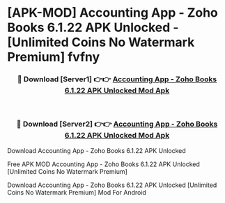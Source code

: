 # [APK-MOD] Accounting App - Zoho Books 6.1.22 APK Unlocked - [Unlimited Coins No Watermark Premium] fvfny



<div align="center">
<h3>🔴 Download [Server1] 👉👉 <a href="https://momento.my/?title=Accounting_App_-_Zoho_Books_6.1.22_APK_Unlocked">Accounting App - Zoho Books 6.1.22 APK Unlocked Mod Apk</a></h3><br>

<h3>🔴 Download [Server2] 👉👉 <a href="https://momento.my/?title=Accounting_App_-_Zoho_Books_6.1.22_APK_Unlocked">Accounting App - Zoho Books 6.1.22 APK Unlocked Mod Apk</a></h3>
</div>



Download Accounting App - Zoho Books 6.1.22 APK Unlocked 

Free APK MOD Accounting App - Zoho Books 6.1.22 APK Unlocked [Unlimited Coins No Watermark Premium]

Download Accounting App - Zoho Books 6.1.22 APK Unlocked [Unlimited Coins No Watermark Premium] Mod For Android
